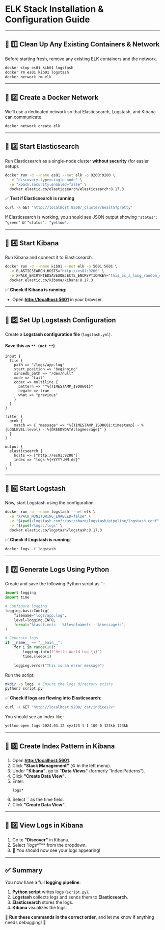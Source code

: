 # ELK Stack Installation & Configuration Guide

---

## **🔹 1️⃣ Clean Up Any Existing Containers & Network**

Before starting fresh, remove any existing ELK containers and the network.

```sh
docker stop es01 kib01 logstash
docker rm es01 kib01 logstash
docker network rm elk
```

---

## **🔹 2️⃣ Create a Docker Network**

We’ll use a dedicated network so that Elasticsearch, Logstash, and Kibana can communicate.

```sh
docker network create elk
```

---

## **🔹 3️⃣ Start Elasticsearch**

Run Elasticsearch as a single-node cluster **without security** (for easier setup).

```sh
docker run -d --name es01 --net elk -p 9200:9200 \
  -e "discovery.type=single-node" \
  -e "xpack.security.enabled=false" \
  docker.elastic.co/elasticsearch/elasticsearch:8.17.3
```

✅ **Test if Elasticsearch is running**:

```sh
curl -X GET "http://localhost:9200/_cluster/health?pretty"
```

If Elasticsearch is working, you should see JSON output showing `"status": "green"` or `"status": "yellow"`.

---

## **🔹 4️⃣ Start Kibana**

Run Kibana and connect it to Elasticsearch.

```sh
docker run -d --name kib01 --net elk -p 5601:5601 \
  -e ELASTICSEARCH_HOSTS="http://es01:9200" \
  -e XPACK_ENCRYPTEDSAVEDOBJECTS_ENCRYPTIONKEY="this_is_a_long_random_string_change_it" \
  docker.elastic.co/kibana/kibana:8.17.3
```

✅ **Check if Kibana is running**:

- Open [**http://localhost:5601**](http://localhost:5601) in your browser.

---

## **🔹 5️⃣ Set Up Logstash Configuration**

Create a **Logstash configuration file** (`logstash.yml`).

#### **Save this as **``** (not **``**)**

```plaintext
input {
  file {
    path => "/logs/app.log"
    start_position => "beginning"
    sincedb_path => "/dev/null"
    mode => "tail"
    codec => multiline {
      pattern => "^%{TIMESTAMP_ISO8601}"
      negate => true
      what => "previous"
    }
  }
}

filter {
  grok {
    match => { "message" => "%{TIMESTAMP_ISO8601:timestamp} - %{LOGLEVEL:level} - %{GREEDYDATA:logmessage}" }
  }
}

output {
  elasticsearch {
    hosts => ["http://es01:9200"]
    index => "logs-%{+YYYY.MM.dd}"
  }
}
```

---

## **🔹 6️⃣ Start Logstash**

Now, start Logstash using the configuration.

```sh
docker run -d --name logstash --net elk \
  -e "XPACK_MONITORING_ENABLED=false" \
  -v "$(pwd)/logstash.conf:/usr/share/logstash/pipeline/logstash.conf" \
  -v "$(pwd)/logs:/logs" \
  docker.elastic.co/logstash/logstash:8.17.3
```

✅ **Check if Logstash is running**:

```sh
docker logs -f logstash
```

---

## **🔹 7️⃣ Generate Logs Using Python**

Create and save the following Python script as ``:

```python
import logging
import time

# Configure logging
logging.basicConfig(
    filename="logs/app.log",
    level=logging.INFO,
    format="%(asctime)s - %(levelname)s - %(message)s",
)

# Generate logs
if __name__ == "__main__":
    for i in range(10):
        logging.info(f"Hello World Log {i}")
        time.sleep(1)
    
    logging.error("This is an error message")
```

Run the script:

```sh
mkdir -p logs  # Ensure the logs directory exists
python3 script.py
```

✅ **Check if logs are flowing into Elasticsearch**:

```sh
curl -X GET "http://localhost:9200/_cat/indices?v"
```

You should see an index like:

```
yellow open logs-2024.03.12 xyz123 1 1 100 0 123kb 123kb
```

---

## **🔹 8️⃣ Create Index Pattern in Kibana**

1. Open [**http://localhost:5601**](http://localhost:5601).
2. Click **"Stack Management"** (⚙️ in the left menu).
3. Under **"Kibana"**, go to **"Data Views"** (formerly "Index Patterns").
4. Click **"Create Data View"**.
5. Enter:
   ```
   logs*
   ```
6. Select `` as the time field.
7. Click **"Create Data View"**.

---

## **🔹 9️⃣ View Logs in Kibana**

1. Go to **"Discover"** in Kibana.
2. Select *"logs**"*\* from the dropdown.
3. 🎉 You should now see your logs appearing!

---

## **✅ Summary**

You now have a full **logging pipeline**:

1. **Python script** writes logs (`script.py`).
2. **Logstash** collects logs and sends them to **Elasticsearch**.
3. **Elasticsearch** stores the logs.
4. **Kibana** visualizes the logs.

🔹 **Run these commands in the correct order**, and let me know if anything needs debugging! 🚀

